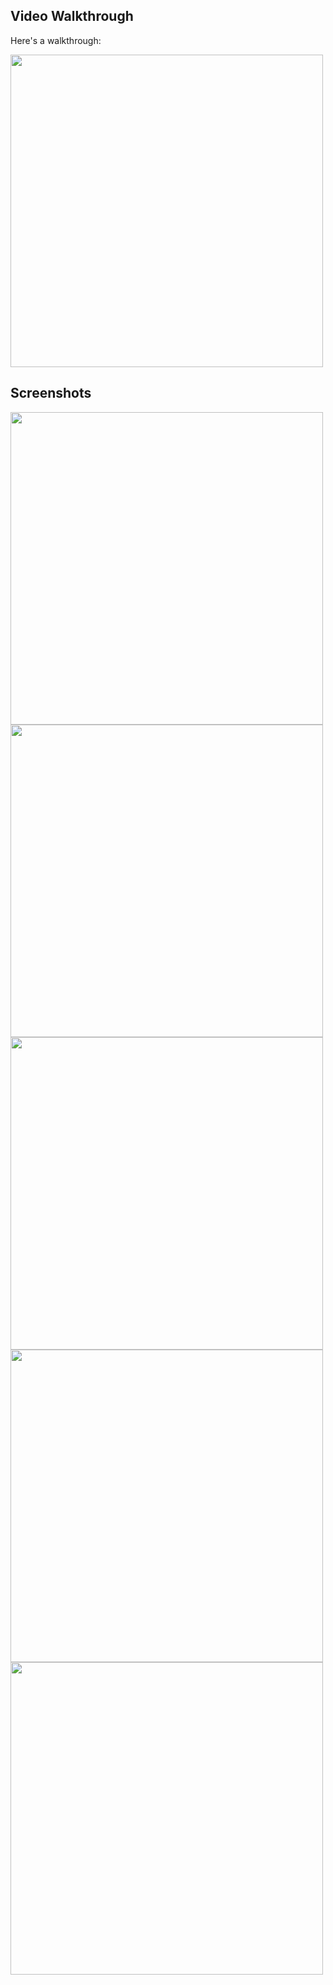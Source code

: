 ## Video Walkthrough
Here's a walkthrough:

<p>

<img src="https://github.com/user-attachments/assets/53b6f1b8-9d0b-420f-8ada-9dfca6f5b2e7" height="500"> 
</p>

## Screenshots
<p>
<img src="https://github.com/user-attachments/assets/aca042c6-6f28-4f87-9a0b-8bcb503fd992" height="500"> 
<img src="https://github.com/user-attachments/assets/740a2d26-d0c1-41e1-b3a5-2469d0770f97" height="500">
<img src="https://github.com/user-attachments/assets/c5f3f5ec-d733-4228-8391-cca339db744f" height="500">
<img src="https://github.com/user-attachments/assets/e30603ae-5c84-4ca1-9048-6b0478b27cd5" height="500">
<img src="https://github.com/user-attachments/assets/43efc582-088a-49c8-836a-6adecf28778e" height="500">

<p>
